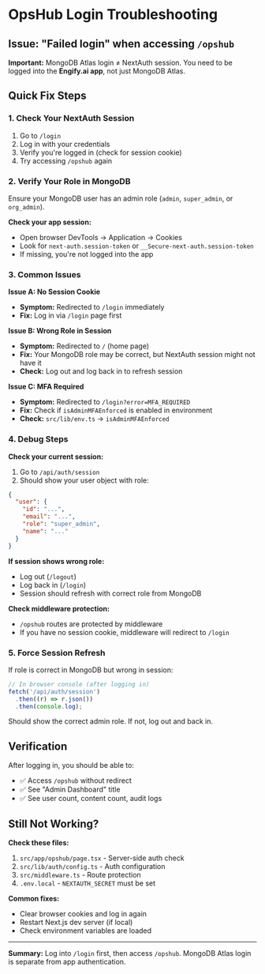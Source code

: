 # OpsHub Login Troubleshooting

## Issue: "Failed login" when accessing `/opshub`

**Important:** MongoDB Atlas login ≠ NextAuth session. You need to be logged into the **Engify.ai app**, not just MongoDB Atlas.

## Quick Fix Steps

### 1. Check Your NextAuth Session

1. Go to `/login`
2. Log in with your credentials
3. Verify you're logged in (check for session cookie)
4. Try accessing `/opshub` again

### 2. Verify Your Role in MongoDB

Ensure your MongoDB user has an admin role (`admin`, `super_admin`, or `org_admin`).

**Check your app session:**

- Open browser DevTools → Application → Cookies
- Look for `next-auth.session-token` or `__Secure-next-auth.session-token`
- If missing, you're not logged into the app

### 3. Common Issues

**Issue A: No Session Cookie**

- **Symptom:** Redirected to `/login` immediately
- **Fix:** Log in via `/login` page first

**Issue B: Wrong Role in Session**

- **Symptom:** Redirected to `/` (home page)
- **Fix:** Your MongoDB role may be correct, but NextAuth session might not have it
- **Check:** Log out and log back in to refresh session

**Issue C: MFA Required**

- **Symptom:** Redirected to `/login?error=MFA_REQUIRED`
- **Fix:** Check if `isAdminMFAEnforced` is enabled in environment
- **Check:** `src/lib/env.ts` → `isAdminMFAEnforced`

### 4. Debug Steps

**Check your current session:**

1. Go to `/api/auth/session`
2. Should show your user object with role:

```json
{
  "user": {
    "id": "...",
    "email": "...",
    "role": "super_admin",
    "name": "..."
  }
}
```

**If session shows wrong role:**

- Log out (`/logout`)
- Log back in (`/login`)
- Session should refresh with correct role from MongoDB

**Check middleware protection:**

- `/opshub` routes are protected by middleware
- If you have no session cookie, middleware will redirect to `/login`

### 5. Force Session Refresh

If role is correct in MongoDB but wrong in session:

```javascript
// In browser console (after logging in)
fetch('/api/auth/session')
  .then((r) => r.json())
  .then(console.log);
```

Should show the correct admin role. If not, log out and back in.

## Verification

After logging in, you should be able to:

- ✅ Access `/opshub` without redirect
- ✅ See "Admin Dashboard" title
- ✅ See user count, content count, audit logs

## Still Not Working?

**Check these files:**

1. `src/app/opshub/page.tsx` - Server-side auth check
2. `src/lib/auth/config.ts` - Auth configuration
3. `src/middleware.ts` - Route protection
4. `.env.local` - `NEXTAUTH_SECRET` must be set

**Common fixes:**

- Clear browser cookies and log in again
- Restart Next.js dev server (if local)
- Check environment variables are loaded

---

**Summary:** Log into `/login` first, then access `/opshub`. MongoDB Atlas login is separate from app authentication.
